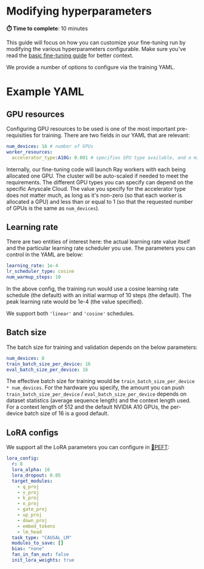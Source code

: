 # Modifying hyperparameters

**⏱️ Time to complete**: 10 minutes

This guide will focus on how you can customize your fine-tuning run by modifying the various hyperparameters configurable. Make sure you've read the [basic fine-tuning guide](../../README.md) for better context. 

We provide a number of options to configure via the training YAML.

# Example YAML



## GPU resources

Configuring GPU resources to be used is one of the most important pre-requisities for training. There are two fields in our YAML that are relevant:

```yaml
num_devices: 16 # number of GPUs 
worker_resources:
  accelerator_type:A10G: 0.001 # specifies GPU type available, and a minimum allocation per worker
```

Internally, our fine-tuning code will launch Ray workers with each being allocated one GPU. The cluster will be auto-scaled if needed to meet the requirements. The different GPU types you can specify can depend on the specific Anyscale Cloud. The value you specify for the accelerator type does not matter much, as long as it's non-zero (so that each worker is allocated a GPU) and less than or equal to 1 (so that the requested number of GPUs is the same as `num_devices`).

## Learning rate

There are two entities of interest here: the actual learning rate value itself and the particular learning rate scheduler you use. The parameters you can control in the YAML are below: 

```yaml
learning_rate: 1e-4
lr_scheduler_type: cosine
num_warmup_steps: 10
```

In the above config, the training run would use a cosine learning rate schedule (the default) with an initial warmup of 10 steps (the default). The peak learning rate would be 1e-4 (the value specified). 

We support both `'linear'` and `'cosine'` schedules. 

## Batch size

The batch size for training and validation depends on the below parameters:

```yaml
num_devices: 8
train_batch_size_per_device: 16
eval_batch_size_per_device: 16
```
The effective batch size for training would be `train_batch_size_per_device * num_devices`. For the hardware you specify, the amount you can push `train_batch_size_per_device` / `eval_batch_size_per_device` depends on dataset statistics (average sequence length) and the context length used. For a context length of 512 and the default NVIDIA A10 GPUs, the per-device batch size of 16 is a good default. 

## LoRA configs
We support all the LoRA parameters you can configure in [🤗PEFT](https://huggingface.co/docs/peft/en/package_reference/lora#peft.LoraConfig):

```yaml
lora_config:
  r: 8
  lora_alpha: 16
  lora_dropout: 0.05
  target_modules:
    - q_proj
    - v_proj
    - k_proj
    - o_proj
    - gate_proj
    - up_proj
    - down_proj
    - embed_tokens
    - lm_head
  task_type: "CAUSAL_LM"
  modules_to_save: []
  bias: "none"
  fan_in_fan_out: false
  init_lora_weights: true
```


